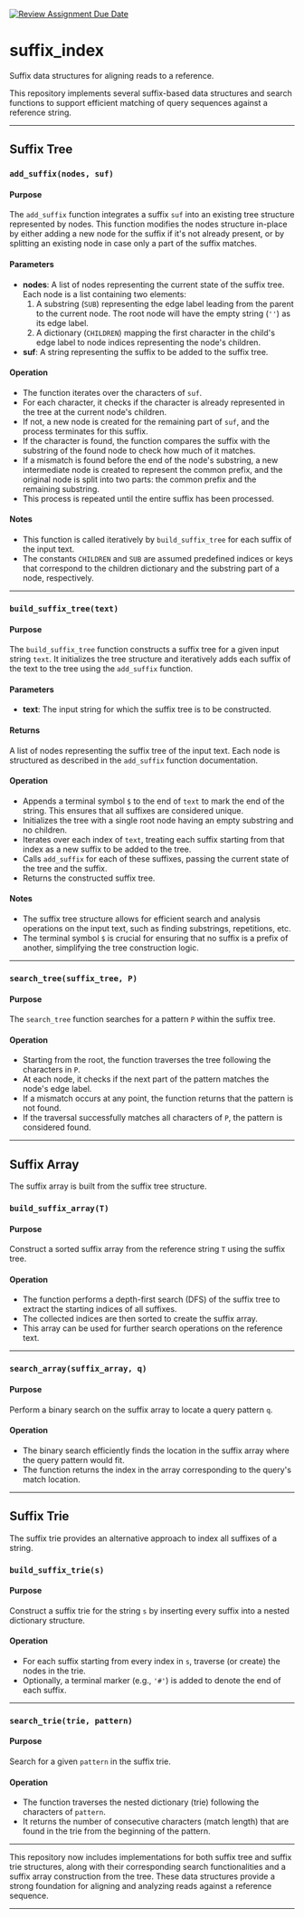 [![Review Assignment Due Date](https://classroom.github.com/assets/deadline-readme-button-22041afd0340ce965d47ae6ef1cefeee28c7c493a6346c4f15d667ab976d596c.svg)](https://classroom.github.com/a/2H4hMYgM)

# suffix_index
Suffix data structures for aligning reads to a reference.

This repository implements several suffix-based data structures and search functions to support efficient matching of query sequences against a reference string.

---

## Suffix Tree

### `add_suffix(nodes, suf)`

#### Purpose
The `add_suffix` function integrates a suffix `suf` into an existing tree structure represented by nodes. This function modifies the nodes structure in-place by either adding a new node for the suffix if it's not already present, or by splitting an existing node in case only a part of the suffix matches.

#### Parameters
- **nodes**: A list of nodes representing the current state of the suffix tree. Each node is a list containing two elements:
  1. A substring (`SUB`) representing the edge label leading from the parent to the current node. The root node will have the empty string (`''`) as its edge label.
  2. A dictionary (`CHILDREN`) mapping the first character in the child's edge label to node indices representing the node's children.
- **suf**: A string representing the suffix to be added to the suffix tree.

#### Operation
- The function iterates over the characters of `suf`.
- For each character, it checks if the character is already represented in the tree at the current node's children.
- If not, a new node is created for the remaining part of `suf`, and the process terminates for this suffix.
- If the character is found, the function compares the suffix with the substring of the found node to check how much of it matches.
- If a mismatch is found before the end of the node's substring, a new intermediate node is created to represent the common prefix, and the original node is split into two parts: the common prefix and the remaining substring.
- This process is repeated until the entire suffix has been processed.

#### Notes
- This function is called iteratively by `build_suffix_tree` for each suffix of the input text.
- The constants `CHILDREN` and `SUB` are assumed predefined indices or keys that correspond to the children dictionary and the substring part of a node, respectively.

---

### `build_suffix_tree(text)`

#### Purpose
The `build_suffix_tree` function constructs a suffix tree for a given input string `text`. It initializes the tree structure and iteratively adds each suffix of the text to the tree using the `add_suffix` function.

#### Parameters
- **text**: The input string for which the suffix tree is to be constructed.

#### Returns
A list of nodes representing the suffix tree of the input text. Each node is structured as described in the `add_suffix` function documentation.

#### Operation
- Appends a terminal symbol `$` to the end of `text` to mark the end of the string. This ensures that all suffixes are considered unique.
- Initializes the tree with a single root node having an empty substring and no children.
- Iterates over each index of `text`, treating each suffix starting from that index as a new suffix to be added to the tree.
- Calls `add_suffix` for each of these suffixes, passing the current state of the tree and the suffix.
- Returns the constructed suffix tree.

#### Notes
- The suffix tree structure allows for efficient search and analysis operations on the input text, such as finding substrings, repetitions, etc.
- The terminal symbol `$` is crucial for ensuring that no suffix is a prefix of another, simplifying the tree construction logic.

---

### `search_tree(suffix_tree, P)`

#### Purpose
The `search_tree` function searches for a pattern `P` within the suffix tree.

#### Operation
- Starting from the root, the function traverses the tree following the characters in `P`.
- At each node, it checks if the next part of the pattern matches the node's edge label.
- If a mismatch occurs at any point, the function returns that the pattern is not found.
- If the traversal successfully matches all characters of `P`, the pattern is considered found.

---

## Suffix Array

The suffix array is built from the suffix tree structure.

### `build_suffix_array(T)`

#### Purpose
Construct a sorted suffix array from the reference string `T` using the suffix tree.

#### Operation
- The function performs a depth-first search (DFS) of the suffix tree to extract the starting indices of all suffixes.
- The collected indices are then sorted to create the suffix array.
- This array can be used for further search operations on the reference text.

---

### `search_array(suffix_array, q)`

#### Purpose
Perform a binary search on the suffix array to locate a query pattern `q`.

#### Operation
- The binary search efficiently finds the location in the suffix array where the query pattern would fit.
- The function returns the index in the array corresponding to the query's match location.

---

## Suffix Trie

The suffix trie provides an alternative approach to index all suffixes of a string.

### `build_suffix_trie(s)`

#### Purpose
Construct a suffix trie for the string `s` by inserting every suffix into a nested dictionary structure.

#### Operation
- For each suffix starting from every index in `s`, traverse (or create) the nodes in the trie.
- Optionally, a terminal marker (e.g., `'#'`) is added to denote the end of each suffix.

---

### `search_trie(trie, pattern)`

#### Purpose
Search for a given `pattern` in the suffix trie.

#### Operation
- The function traverses the nested dictionary (trie) following the characters of `pattern`.
- It returns the number of consecutive characters (match length) that are found in the trie from the beginning of the pattern.

---

This repository now includes implementations for both suffix tree and suffix trie structures, along with their corresponding search functionalities and a suffix array construction from the tree. These data structures provide a strong foundation for aligning and analyzing reads against a reference sequence.

---

